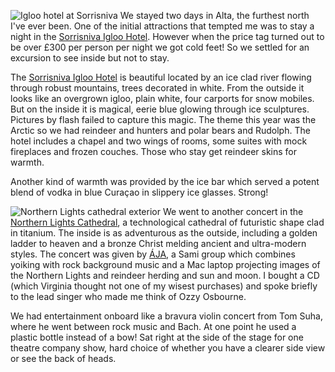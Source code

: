 ![Igloo hotel at Sorrisniva](alta_igloo2.JPG)
We stayed two days in Alta, the furthest north I've ever been. One of the initial
attractions that tempted me was to stay a night in the
[Sorrisniva Igloo Hotel](https://sorrisniva.no/igloo-hotel). However
when the price tag turned out to be over &pound;300 per person per night we got cold
feet! So we settled for an excursion to see inside but not to stay.

The [Sorrisniva Igloo Hotel](https://sorrisniva.no/igloo-hotel) is beautiful located by an ice clad river flowing through
robust mountains, trees decorated in white. From the outside it looks like an overgrown igloo,
plain white, four carports for snow mobiles. But on the inside it is magical, eerie
blue glowing through ice sculptures. Pictures by flash failed to capture this magic.
The theme this year was the Arctic so we had reindeer and hunters and polar bears and
Rudolph. The hotel includes a chapel and two wings of rooms, some suites with mock
fireplaces and frozen couches. Those who stay get reindeer skins for warmth.

Another kind of warmth was provided by the ice bar which served a potent blend of vodka in
blue Cura&ccedil;ao in slippery ice glasses. Strong!

![Northern Lights cathedral exterior](alta_nlc_outside.JPG)
We went to another concert in the [Northern Lights Cathedral](http://www.nordlyskatedral.no/),
a technological cathedral of futuristic shape clad in titanium. The inside is as adventurous
as the outside, including a golden ladder to heaven and a bronze Christ melding ancient and ultra-modern
styles. The concert was given by [&Aacute;JA](https://www.facebook.com/page.aja), a Sami group which
combines yoiking with rock background music and a Mac laptop projecting images of
the Northern Lights and reindeer herding and sun and moon. I bought a CD (which Virginia
thought not one of my wisest purchases) and spoke briefly to the lead singer who made me think
of Ozzy Osbourne.

We had entertainment onboard like a bravura violin concert from Tom Suha, where he went
between rock music and Bach. At one point he used a plastic bottle instead of a bow! Sat right
at the side of the stage for one theatre company show, hard choice of whether you have
a clearer side view or see the back of heads.
